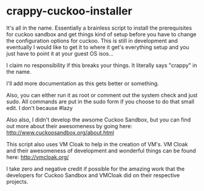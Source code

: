 # crappy-cuckoo-installer
It's all in the name. Essentially a brainless script to install the prerequisites for cuckoo sandbox and get things kind of setup before you have to change the configuration options for cuckoo. This is still in development and eventually I would like to get it to where it get's everything setup and you just have to point it at your guest OS isos...

I claim no responsibility if this breaks your things. It literally says "crappy" in the name.

I'll add more documentation as this gets better or something.

Also, you can either run it as root or comment out the system check and just sudo. All commands are put in the sudo form if you choose to do that small edit. I don't because #lazy

Also also, I didn't develop the awsome Cuckoo Sandbox, but you can find out more about their awesomeness by going here:
http://www.cuckoosandbox.org/about.html

This script also uses VM Cloak to help in the creation of VM's. VM Cloak and their awesomeness of development and wonderful things can be found here:
http://vmcloak.org/

I take zero and negative credit if possible for the amazing work that the developers for Cuckoo Sandbox and VMCloak did on their respective projects.
